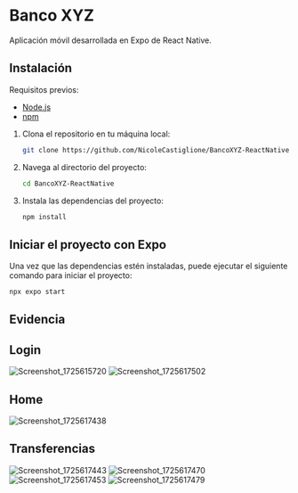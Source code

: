 # Banco XYZ 

Aplicación móvil desarrollada en Expo de React Native. 

## Instalación

Requisitos previos:
- [Node.js](https://nodejs.org/)
- [npm](https://www.npmjs.com/)
  
1. Clona el repositorio en tu máquina local:

   ```bash
   git clone https://github.com/NicoleCastiglione/BancoXYZ-ReactNative.git
   ```

2. Navega al directorio del proyecto:

   ```bash
   cd BancoXYZ-ReactNative
   ```

3. Instala las dependencias del proyecto:

   ```bash
   npm install
   ```

## Iniciar el proyecto con Expo
Una vez que las dependencias estén instaladas, puede ejecutar el siguiente comando para iniciar el proyecto:

   ```bash
   npx expo start
   ```

## Evidencia

## Login

![Screenshot_1725615720](https://github.com/user-attachments/assets/ae9f8c86-cb7e-4662-ae10-602a3faf458d)
![Screenshot_1725617502](https://github.com/user-attachments/assets/972bf445-1aae-4abb-bdc3-f906e0150e0a)

## Home

![Screenshot_1725617438](https://github.com/user-attachments/assets/83717a56-3143-4a52-ba54-039e3728dc8c)

## Transferencias 

![Screenshot_1725617443](https://github.com/user-attachments/assets/cc180028-9725-4219-9641-079700753aab)
![Screenshot_1725617470](https://github.com/user-attachments/assets/f619c31f-4b67-420a-bed2-dab41a22ae3c)
![Screenshot_1725617453](https://github.com/user-attachments/assets/d506b793-abaf-4372-861e-42c7b09248e5)
![Screenshot_1725617479](https://github.com/user-attachments/assets/57763b28-0fb5-49de-9871-e0bda8c52cce)


